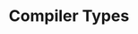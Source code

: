 ---
title: Compiler Types
type: section
description: This page discusses the representation of types in the compiler
num: 17
previous-page: arch-phases
next-page: arch-time
redirect_to: https://dotty.epfl.ch/docs/contributing/architecture/types.html
---